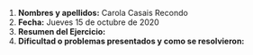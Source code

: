 1. **Nombres y apellidos:** Carola Casais Recondo
2. **Fecha:** Jueves 15 de octubre de 2020
3. **Resumen del Ejercicio:** 
4. **Dificultad o problemas presentados y como se resolvieron:**    
